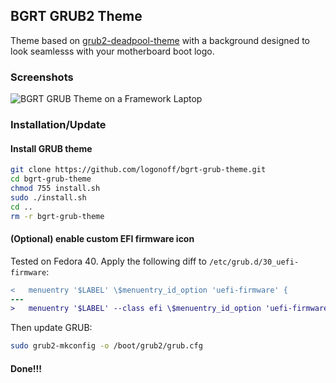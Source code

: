 ## BGRT GRUB2 Theme

Theme based on [grub2-deadpool-theme](https://github.com/bishwassagar/grub2-deadpool-theme) with a background designed to look seamlesss with your motherboard boot logo.

### Screenshots

![BGRT GRUB Theme on a Framework Laptop](https://i.imgur.com/mYg5mI6.png)

### Installation/Update

#### Install GRUB theme

```sh
git clone https://github.com/logonoff/bgrt-grub-theme.git
cd bgrt-grub-theme
chmod 755 install.sh
sudo ./install.sh
cd ..
rm -r bgrt-grub-theme
```

#### (Optional) enable custom EFI firmware icon
Tested on Fedora 40. Apply the following diff to `/etc/grub.d/30_uefi-firmware`:

```diff
<   menuentry '$LABEL' \$menuentry_id_option 'uefi-firmware' {
---
>   menuentry '$LABEL' --class efi \$menuentry_id_option 'uefi-firmware' {
```
Then update GRUB:

```sh
sudo grub2-mkconfig -o /boot/grub2/grub.cfg
```

#### Done!!!
